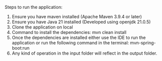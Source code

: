 Steps to run the application:
1. Ensure you have maven installed (Apache Maven 3.9.4 or later)
2. Ensure you have Java 21 installed (Developed using openjdk 21.0.5)
3. Clone the application on local
4. Command to install the dependencies: mvn clean install
5. Once the dependencies are installed either use the IDE to run the application or run the following command in the terminal: mvn-spring-boot:run
6. Any kind of operation in the input folder will reflect in the output folder.